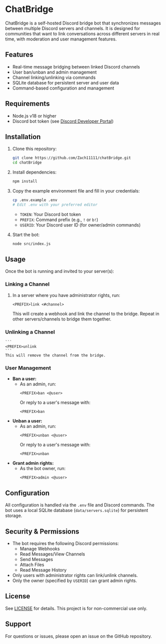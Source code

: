 ChatBridge
==========

ChatBridge is a self-hosted Discord bridge bot that synchronizes messages between multiple Discord servers and channels. It is designed for communities that want to link conversations across different servers in real time, with moderation and user management features.

Features
--------
- Real-time message bridging between linked Discord channels
- User ban/unban and admin management
- Channel linking/unlinking via commands
- SQLite database for persistent server and user data
- Command-based configuration and management

Requirements
------------
- Node.js v18 or higher
- Discord bot token (see [Discord Developer Portal](https://discord.com/developers/applications))

Installation
------------
1. Clone this repository:
	```sh
	git clone https://github.com/Zach11111/chatBridge.git
	cd chatBridge
	```
2. Install dependencies:
	```sh
	npm install
	```

3. Copy the example environment file and fill in your credentials:
	```sh
	cp .env.example .env
	# Edit .env with your preferred editor
	```
	- `TOKEN`: Your Discord bot token
	- `PREFIX`: Command prefix (e.g., `!` or `b!`)
	- `USERID`: Your Discord user ID (for owner/admin commands)

4. Start the bot:
	```sh
	node src/index.js
	```

Usage
-----
Once the bot is running and invited to your server(s):

### Linking a Channel
1. In a server where you have administrator rights, run:
	```
	<PREFIX>link <#channel>
	```
	This will create a webhook and link the channel to the bridge. Repeat in other servers/channels to bridge them together.

### Unlinking a Channel
	```
	<PREFIX>unlink
	```
	This will remove the channel from the bridge.

### User Management
- **Ban a user:**
  - As an admin, run:
	 ```
	 <PREFIX>ban <@user>
	 ```
	 Or reply to a user's message with:
	 ```
	 <PREFIX>ban
	 ```
- **Unban a user:**
  - As an admin, run:
	 ```
	 <PREFIX>unban <@user>
	 ```
	 Or reply to a user's message with:
	 ```
	 <PREFIX>unban
	 ```
- **Grant admin rights:**
  - As the bot owner, run:
	 ```
	 <PREFIX>admin <@user>
	 ```

Configuration
-------------
All configuration is handled via the `.env` file and Discord commands. The bot uses a local SQLite database (`data/servers.sqlite`) for persistent storage.

Security & Permissions
---------------------
- The bot requires the following Discord permissions:
  - Manage Webhooks
  - Read Messages/View Channels
  - Send Messages
  - Attach Files
  - Read Message History
- Only users with administrator rights can link/unlink channels.
- Only the owner (specified by `USERID`) can grant admin rights.

License
-------
See [LICENSE](LICENSE) for details. This project is for non-commercial use only.

Support
-------
For questions or issues, please open an issue on the GitHub repository.
